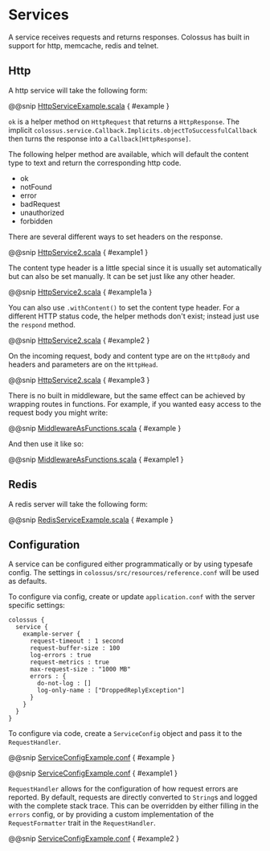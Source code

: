 # Services

A service receives requests and returns responses. Colossus has built in support for http, memcache, redis and telnet.

## Http

A http service will take the following form:

@@snip [HttpServiceExample.scala](../scala/HttpServiceExample.scala) { #example }

`ok` is a helper method on `HttpRequest` that returns a `HttpResponse`. The implicit 
`colossus.service.Callback.Implicits.objectToSuccessfulCallback` then turns the response into a `Callback[HttpResponse]`.

The following helper method are available, which will default the content type to text and return the corresponding 
http code.

+ ok
+ notFound
+ error
+ badRequest
+ unauthorized
+ forbidden

There are several different ways to set headers on the response.

@@snip [HttpService2.scala](../scala/HttpService2.scala) { #example1 }

The content type header is a little special since it is usually set automatically but can also be set manually.
It can be set just like any other header.

@@snip [HttpService2.scala](../scala/HttpService2.scala) { #example1a }

You can also use `.withContent()` to set the content type header.
For a different HTTP status code, the helper methods don't exist; instead just use the `respond` method.

@@snip [HttpService2.scala](../scala/HttpService2.scala) { #example2 }

On the incoming request, body and content type are on the `HttpBody` and headers and parameters are on the 
`HttpHead`.

@@snip [HttpService2.scala](../scala/HttpService2.scala) { #example3 }

There is no built in middleware, but the same effect can be achieved by wrapping routes in functions. For example,
if you wanted easy access to the request body you might write:

@@snip [MiddlewareAsFunctions.scala](../scala/MiddlewareAsFunctions.scala) { #example }

And then use it like so:

@@snip [MiddlewareAsFunctions.scala](../scala/MiddlewareAsFunctions.scala) { #example1 }

## Redis

A redis server will take the following form:

@@snip [RedisServiceExample.scala](../scala/RedisServiceExample.scala) { #example }

## Configuration

A service can be configured either programmatically or by using typesafe config. The settings in 
`colossus/src/resources/reference.conf` will be used as defaults.

To configure via config, create or update `application.conf` with the server specific settings:

```
colossus {
  service {
    example-server {
      request-timeout : 1 second
      request-buffer-size : 100
      log-errors : true
      request-metrics : true
      max-request-size : "1000 MB"
      errors : {
        do-not-log : []
        log-only-name : ["DroppedReplyException"]
      }
    }
  }
}
```

To configure via code, create a `ServiceConfig` object and pass it to the `RequestHandler`.

@@snip [ServiceConfigExample.conf](../scala/ServiceConfigExample.scala) { #example }

@@snip [ServiceConfigExample.conf](../scala/ServiceConfigExample.scala) { #example1 }

`RequestHandler` allows for the configuration of how request errors are reported. By default, requests are directly
converted to `String`s and logged with the complete stack trace. This can be overridden by either filling in the
`errors` config, or by providing a custom implementation of the `RequestFormatter` trait in the `RequestHandler`.

@@snip [ServiceConfigExample.conf](../scala/ServiceConfigExample.scala) { #example2 }
